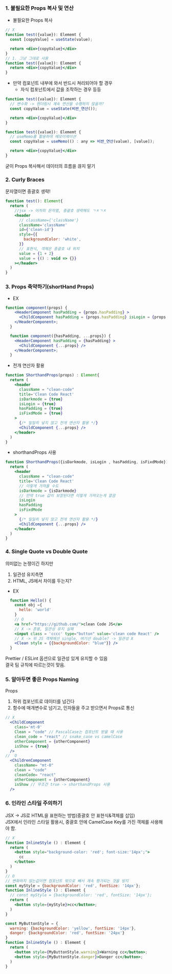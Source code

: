 ### 1. 불필요한 Props 복사 및 연산

- 불필요한 Props 복사
```jsx
// X
function test({value}): Elememt {
  const [copyValue] = useState(value);

  return <div>{copyValue}</div>
}
// 1. 그냥 그대로 사용
function test({value}): Elememt {
  return <div>{copyValue}</div>
}
```
  - 만약 컴포넌트 내부에 와서 반드시 쳐리되어야 할 경우
    - 자식 컴포넌트에서 값을 조작하는 경우 등등 
```jsx
function test({value}): Elememt {
  // 변수화 -> 렌더링시 계속 연산을 수행하지 않을까?
  const copyValue = useState(비싼_연산());

  return <div>{copyValue}</div>
}

function test({value}): Elememt {
  // useMemo를 활용하여 메모이제이션
  const copyValue = useMemo(() : any => 비싼_연산(value), [value]);

  return <div>{copyValue}</div>
}
```

굳이 Props 복사해서 데이터의 흐름을 끊지 말기


### 2. Curly Braces
문자열이면 중괄호 생략!
```jsx
function test(): Element{
  return (
    //jsx -> 어차피 문자열, 중괄호 생략해도 ㄱㅊㄱㅊ
    <header 
      // className={'className'}
      className='className'
      id={'clean-id'}
      style={{
        backgroundColor: 'white',
      }}
      // 표현식, 객체은 중괄호 내 위치
      value = {1 + 2}
      value = {() : void => {}}
    ></header>
  )
}
```

### 3. Props 축약하기(shortHand Props)
- EX
```jsx
function component(props) {
    <HeaderComponent hasPadding = {props.hasPadding} >
      <ChildComponent hasPadding = {props.hasPadding} isLogin = {props.isLogin} />
    </HeaderComponent>;
  }

  function component({hasPadding, ...props}) {
    <HeaderComponent hasPadding = {hasPadding} >
      <ChildComponent {...props} />
    </HeaderComponent>;
  }
```
- 전개 연산자 활용
```jsx
function ShorthandProps(props) : Element{
  return (
    <header 
      className = "clean-code"
      title='Clean Code React'
      isDarkmode = {true}
      isLogin = {true}
      hasPadding = {true}
      isFixdMode = {true}
    >
      {/* 일일히 넣지 않고 전개 연산자 활용 */}
      <ChildComponent {...props} />
    </header>
  )
}
```
- shorthandProps 사용
```jsx
function ShorthandProps({isDarkmode, isLogin , hasPadding, isFixdMode}) : Element{
  return (
    <header 
      className = "clean-code"
      title='Clean Code React'
      // 이렇게 가져올 수도
      isDarkmode = {isDarkmode}
      // 만약 true 값이 보장된다면 이렇게 가져오는게 깔끔
      isLogin
      hasPadding
      isFixdMode
    >
      {/* 일일히 넣지 않고 전개 연산자 활용 */}
      <ChildComponent {...props} />
    </header>
  )
}

```

### 4. Single Quote vs Double Quote
의미없는 논쟁이긴 하지만 
1. 일관성 유지측면
2. HTML, JS에서 차이를 두는지?  

- EX
```jsx
  function Hello() {
    const obj ={
      hello: 'world'
    }
    // O
    <a href="https://github.com/">clean Code JS</a>
    // X -> 혼용, 일관성 유지 실패
    <input class = 'cccc' type="button" value='clean code React' />
    // X -> 위 JS 객체에선 single, 여기선 double? -> 일관성 X
    <Clean style = {{backgroundColor: "blue"}} />
  }
```
Prettier / ESLint 옵션으로 일관성 있게 유지할 수 있음  
결국 팀 규칙에 따르는것이 맞음.



### 5. 알아두면 좋은 Props Naming
Props
1. 하위 컴포넌트로 데이터를 넘긴다
2. 함수에 매개변수로 넘기고, 인자들을 주고 받으면서 Props로 통신
```jsx
// X
  <ChildComponent 
    class='mt-0'
    Clean = "code" // PascalCase는 컴포넌트 받을 때 사용
    clean_code = "react" // snake_case vs camelCase
    otherComponent = {otherComponent}
    isShow = {true}
  />
//  O
  <ChildrenComponent 
    className= "mt-0"
    clean = "code"
    cleanCode= "react"
    otherComponent = {otherComponent}
    isShow // 무조건 true -> shorthandProps 사용
  />
```

### 6. 인라인 스타일 주의하기
JSX -> JS로 HTML을 표현하는 방법(중괄호 안 표현식&객체를 삽입)  
JSX에서 인라인 스타일 활용시, 중괄호 안에 CamelCase Key를 가진 객체를 사용해야 함.
```jsx
// X
function InlineStyle () : Elememt {
  return (
    <button style="background-color: 'red'; font-size:'14px';">
      cc
    </button>
  )
}
// O
// 변화하지 않는값이면 컴포넌트 밖으로 빼서 계속 평가되는 것을 방지
const myStyle = {backgroundColor: 'red', fontSize: '14px'};
function InlineStyle () : Elememt {
  // const myStyle = {backgroundColor: 'red', fontSize: '14px'};
  return (
    <button style={myStyle}>cc</button>;
  )
}
```

```jsx
const MyButtonStyle = {
  warning: {backgroundColor: 'yellow', fontSize: '14px'},
  danger: {backgroundColor: 'red', fontSize: '24px'}
}
function InlineStyle () : Elememt {
  return (
    <button style={MyButtonStyle.warning}>Warning cc</button>;
    <button style={MyButtonStyle.danger}>Danger cc</button>;
  )
}
```

